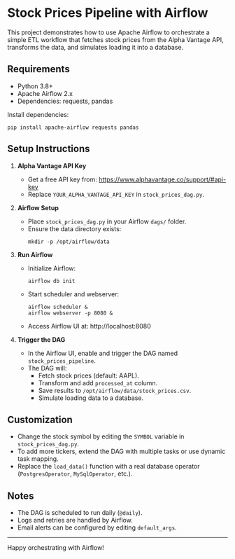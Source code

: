 # Stock Prices Pipeline with Airflow

This project demonstrates how to use Apache Airflow to orchestrate a simple ETL workflow that fetches stock prices from the Alpha Vantage API, transforms the data, and simulates loading it into a database.

## Requirements
- Python 3.8+
- Apache Airflow 2.x
- Dependencies: requests, pandas

Install dependencies:
```
pip install apache-airflow requests pandas
```

## Setup Instructions
1. **Alpha Vantage API Key**
   - Get a free API key from: https://www.alphavantage.co/support/#api-key
   - Replace `YOUR_ALPHA_VANTAGE_API_KEY` in `stock_prices_dag.py`.

2. **Airflow Setup**
   - Place `stock_prices_dag.py` in your Airflow `dags/` folder.
   - Ensure the data directory exists:
     ```
     mkdir -p /opt/airflow/data
     ```

3. **Run Airflow**
   - Initialize Airflow:
     ```
     airflow db init
     ```
   - Start scheduler and webserver:
     ```
     airflow scheduler &
     airflow webserver -p 8080 &
     ```
   - Access Airflow UI at: http://localhost:8080

4. **Trigger the DAG**
   - In the Airflow UI, enable and trigger the DAG named `stock_prices_pipeline`.
   - The DAG will:
     - Fetch stock prices (default: AAPL).
     - Transform and add `processed_at` column.
     - Save results to `/opt/airflow/data/stock_prices.csv`.
     - Simulate loading data to a database.

## Customization
- Change the stock symbol by editing the `SYMBOL` variable in `stock_prices_dag.py`.
- To add more tickers, extend the DAG with multiple tasks or use dynamic task mapping.
- Replace the `load_data()` function with a real database operator (`PostgresOperator`, `MySqlOperator`, etc.).

## Notes
- The DAG is scheduled to run daily (`@daily`).
- Logs and retries are handled by Airflow.
- Email alerts can be configured by editing `default_args`.

---

Happy orchestrating with Airflow!
